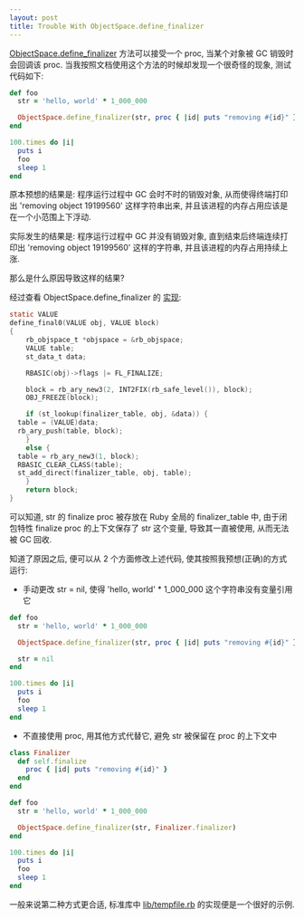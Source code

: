 ```yaml
---
layout: post
title: Trouble With ObjectSpace.define_finalizer
---
```


[ObjectSpace.define_finalizer](http://ruby-doc.org/core-2.1.4/ObjectSpace.html#method-c-define_finalizer) 方法可以接受一个 proc, 当某个对象被 GC 销毁时会回调该 proc. 当我按照文档使用这个方法的时候却发现一个很奇怪的现象, 测试代码如下:

```ruby
def foo
  str = 'hello, world' * 1_000_000

  ObjectSpace.define_finalizer(str, proc { |id| puts "removing #{id}" })
end

100.times do |i|
  puts i
  foo
  sleep 1
end
```

原本预想的结果是: 程序运行过程中 GC 会时不时的销毁对象, 从而使得终端打印出 'removing object 19199560' 这样字符串出来, 并且该进程的内存占用应该是在一个小范围上下浮动.

实际发生的结果是: 程序运行过程中 GC 并没有销毁对象, 直到结束后终端连续打印出 'removing object 19199560' 这样的字符串, 并且该进程的内存占用持续上涨.

那么是什么原因导致这样的结果?

经过查看 ObjectSpace.define\_finalizer 的 [实现](https://github.com/ruby/ruby/blob/trunk/gc.c#L2350):

```c
static VALUE
define_final0(VALUE obj, VALUE block)
{
    rb_objspace_t *objspace = &rb_objspace;
    VALUE table;
    st_data_t data;

    RBASIC(obj)->flags |= FL_FINALIZE;

    block = rb_ary_new3(2, INT2FIX(rb_safe_level()), block);
    OBJ_FREEZE(block);

    if (st_lookup(finalizer_table, obj, &data)) {
  table = (VALUE)data;
  rb_ary_push(table, block);
    }
    else {
  table = rb_ary_new3(1, block);
  RBASIC_CLEAR_CLASS(table);
  st_add_direct(finalizer_table, obj, table);
    }
    return block;
}
```

可以知道, str 的 finalize proc 被存放在 Ruby 全局的 finalizer\_table 中, 由于闭包特性 finalize proc 的上下文保存了 str 这个变量, 导致其一直被使用, 从而无法被 GC 回收.

知道了原因之后, 便可以从 2 个方面修改上述代码, 使其按照我预想(正确)的方式运行:

* 手动更改 str = nil, 使得 'hello, world' * 1\_000\_000 这个字符串没有变量引用它

```ruby
def foo
  str = 'hello, world' * 1_000_000

  ObjectSpace.define_finalizer(str, proc { |id| puts "removing #{id}" })

  str = nil
end

100.times do |i|
  puts i
  foo
  sleep 1
end
```

* 不直接使用 proc, 用其他方式代替它, 避免 str 被保留在 proc 的上下文中

```ruby
class Finalizer
  def self.finalize
    proc { |id| puts "removing #{id}" }
  end
end

def foo
  str = 'hello, world' * 1_000_000

  ObjectSpace.define_finalizer(str, Finalizer.finalizer)
end

100.times do |i|
  puts i
  foo
  sleep 1
end
```

一般来说第二种方式更合适, 标准库中 [lib/tempfile.rb](https://github.com/ruby/ruby/blob/trunk/lib/tempfile.rb#L131) 的实现便是一个很好的示例.
